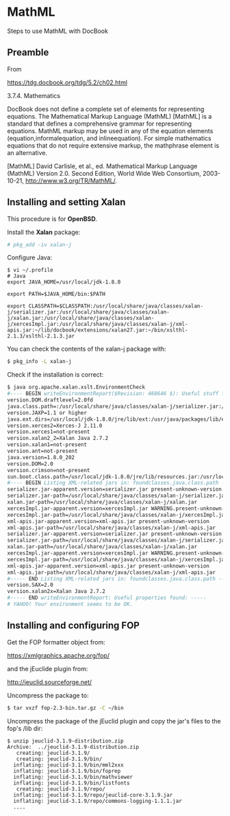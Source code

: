 # MathML
Steps to use MathML with DocBook

## Preamble

From

https://tdg.docbook.org/tdg/5.2/ch02.html

3.7.4. Mathematics
 
DocBook does not define a complete set of elements for representing equations. The Mathematical Markup Language (MathML) [MathML] is a standard that defines a comprehensive grammar for representing equations. MathML markup may be used in any of the equation elements (equation,informalequation, and inlineequation). For simple mathematics equations that do not require extensive markup, the mathphrase element is an alternative.
 
[MathML] David Carlisle, et al., ed. Mathematical Markup Language (MathML) Version 2.0. Second Edition, World Wide Web Consortium, 2003-10-21, http://www.w3.org/TR/MathML/.

## Installing and setting Xalan

This procedure is for **OpenBSD**.

Install the **Xalan** package:

```Bash
# pkg_add -iv xalan-j
```

Configure Java:

```
$ vi ~/.profile
# Java
export JAVA_HOME=/usr/local/jdk-1.8.0

export PATH=$JAVA_HOME/bin:$PATH

export CLASSPATH=$CLASSPATH:/usr/local/share/java/classes/xalan-j/serializer.jar:/usr/local/share/java/classes/xalan-j/xalan.jar:/usr/local/share/java/classes/xalan-j/xercesImpl.jar:/usr/local/share/java/classes/xalan-j/xml-apis.jar:~/lib/docbook/extensions/xalan27.jar:~/bin/xslthl-2.1.3/xslthl-2.1.3.jar
```

You can check the contents of the xalan-j package with:

```Bash
$ pkg_info -L xalan-j
```
Check if the installation is correct:

```Bash
$ java org.apache.xalan.xslt.EnvironmentCheck
#---- BEGIN writeEnvironmentReport($Revision: 468646 $): Useful stuff found: ----
version.DOM.draftlevel=2.0fd
java.class.path=:/usr/local/share/java/classes/xalan-j/serializer.jar:/usr/local/share/java/classes/xalan-j/xalan.jar:/usr/local/share/java/classes/xalan-j/xercesImpl.jar:/usr/local/share/java/classes/xalan-j/xml-apis.jar:/home/asarch/lib/docbook/extensions/xalan27.jar:/home/asarch/bin/xslthl-2.1.3/xslthl-2.1.3.jar:/usr/local/share/java/classes/xalan-j/serializer.jar:/usr/local/share/java/classes/xalan-j/xalan.jar:/usr/local/share/java/classes/xalan-j/xercesImpl.jar:/usr/local/share/java/classes/xalan-j/xml-apis.jar:/home/asarch/lib/docbook/extensions/xalan27.jar:/home/asarch/bin/xslthl-2.1.3/xslthl-2.1.3.jar
version.JAXP=1.1 or higher
java.ext.dirs=/usr/local/jdk-1.8.0/jre/lib/ext:/usr/java/packages/lib/ext
version.xerces2=Xerces-J 2.11.0
version.xerces1=not-present
version.xalan2_2=Xalan Java 2.7.2
version.xalan1=not-present
version.ant=not-present
java.version=1.8.0_202
version.DOM=2.0
version.crimson=not-present
sun.boot.class.path=/usr/local/jdk-1.8.0/jre/lib/resources.jar:/usr/local/jdk-1.8.0/jre/lib/rt.jar:/usr/local/jdk-1.8.0/jre/lib/sunrsasign.jar:/usr/local/jdk-1.8.0/jre/lib/jsse.jar:/usr/local/jdk-1.8.0/jre/lib/jce.jar:/usr/local/jdk-1.8.0/jre/lib/charsets.jar:/usr/local/jdk-1.8.0/jre/lib/jfr.jar:/usr/local/jdk-1.8.0/jre/classes
#---- BEGIN Listing XML-related jars in: foundclasses.java.class.path ----
serializer.jar-apparent.version=serializer.jar present-unknown-version
serializer.jar-path=/usr/local/share/java/classes/xalan-j/serializer.jar
xalan.jar-path=/usr/local/share/java/classes/xalan-j/xalan.jar
xercesImpl.jar-apparent.version=xercesImpl.jar WARNING.present-unknown-version
xercesImpl.jar-path=/usr/local/share/java/classes/xalan-j/xercesImpl.jar
xml-apis.jar-apparent.version=xml-apis.jar present-unknown-version
xml-apis.jar-path=/usr/local/share/java/classes/xalan-j/xml-apis.jar
serializer.jar-apparent.version=serializer.jar present-unknown-version
serializer.jar-path=/usr/local/share/java/classes/xalan-j/serializer.jar
xalan.jar-path=/usr/local/share/java/classes/xalan-j/xalan.jar
xercesImpl.jar-apparent.version=xercesImpl.jar WARNING.present-unknown-version
xercesImpl.jar-path=/usr/local/share/java/classes/xalan-j/xercesImpl.jar
xml-apis.jar-apparent.version=xml-apis.jar present-unknown-version
xml-apis.jar-path=/usr/local/share/java/classes/xalan-j/xml-apis.jar
#----- END Listing XML-related jars in: foundclasses.java.class.path -----
version.SAX=2.0
version.xalan2x=Xalan Java 2.7.2
#----- END writeEnvironmentReport: Useful properties found: -----
# YAHOO! Your environment seems to be OK.
```

## Installing and configuring FOP

Get the FOP formatter object from:

https://xmlgraphics.apache.org/fop/

and the jEuclide plugin from:

http://jeuclid.sourceforge.net/

Uncompress the package to:

```Bash
$ tar vxzf fop-2.3-bin.tar.gz -C ~/bin
```

Uncompress the package of the jEuclid plugin and copy the jar's files to the fop's /lib dir:

```
$ unzip jeuclid-3.1.9-distribution.zip
Archive:  ../jeuclid-3.1.9-distribution.zip          
   creating: jeuclid-3.1.9/                                        
   creating: jeuclid-3.1.9/bin/                                    
  inflating: jeuclid-3.1.9/bin/mml2xxx                
  inflating: jeuclid-3.1.9/bin/foprep                             
  inflating: jeuclid-3.1.9/bin/mathviewer                     
  inflating: jeuclid-3.1.9/bin/listfonts                         
   creating: jeuclid-3.1.9/repo/                                   
  inflating: jeuclid-3.1.9/repo/jeuclid-core-3.1.9.jar        
  inflating: jeuclid-3.1.9/repo/commons-logging-1.1.1.jar
  ....
  ```
